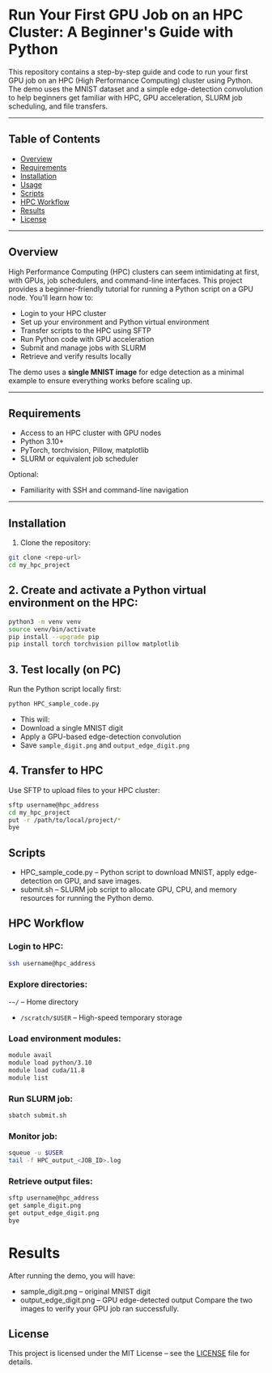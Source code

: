 # Run Your First GPU Job on an HPC Cluster: A Beginner's Guide with Python

This repository contains a step-by-step guide and code to run your first GPU job on an HPC (High Performance Computing) cluster using Python. The demo uses the MNIST dataset and a simple edge-detection convolution to help beginners get familiar with HPC, GPU acceleration, SLURM job scheduling, and file transfers.

---

## Table of Contents
- [Overview](#overview)  
- [Requirements](#requirements)  
- [Installation](#installation)  
- [Usage](#usage)  
- [Scripts](#scripts)  
- [HPC Workflow](#hpc-workflow)  
- [Results](#results)  
- [License](#license)  

---

## Overview
High Performance Computing (HPC) clusters can seem intimidating at first, with GPUs, job schedulers, and command-line interfaces. This project provides a beginner-friendly tutorial for running a Python script on a GPU node. You'll learn how to:

- Login to your HPC cluster  
- Set up your environment and Python virtual environment  
- Transfer scripts to the HPC using SFTP  
- Run Python code with GPU acceleration  
- Submit and manage jobs with SLURM  
- Retrieve and verify results locally  

The demo uses a **single MNIST image** for edge detection as a minimal example to ensure everything works before scaling up.

---

## Requirements
- Access to an HPC cluster with GPU nodes  
- Python 3.10+  
- PyTorch, torchvision, Pillow, matplotlib  
- SLURM or equivalent job scheduler  

Optional:
- Familiarity with SSH and command-line navigation  

---

## Installation
1. Clone the repository:  
```bash
git clone <repo-url>
cd my_hpc_project
```
## 2. Create and activate a Python virtual environment on the HPC:
``` bash
python3 -m venv venv
source venv/bin/activate
pip install --upgrade pip
pip install torch torchvision pillow matplotlib
```
## 3. Test locally (on PC)
Run the Python script locally first:
```bash
python HPC_sample_code.py
```
- This will:
- Download a single MNIST digit
- Apply a GPU-based edge-detection convolution
- Save `sample_digit.png` and `output_edge_digit.png`

## 4. Transfer to HPC
Use SFTP to upload files to your HPC cluster: 
```bash
sftp username@hpc_address
cd my_hpc_project
put -r /path/to/local/project/*
bye
```

## Scripts

- HPC_sample_code.py – Python script to download MNIST, apply edge-detection on GPU, and save images.
- submit.sh – SLURM job script to allocate GPU, CPU, and memory resources for running the Python demo.

## HPC Workflow

### Login to HPC:
```bash 
ssh username@hpc_address
```
### Explore directories:
-`~/` – Home directory
- `/scratch/$USER` – High-speed temporary storage

### Load environment modules:
``` bash
module avail
module load python/3.10
module load cuda/11.8
module list
```
### Run SLURM job:
``` bash
sbatch submit.sh
```
### Monitor job:
``` bash 
squeue -u $USER
tail -f HPC_output_<JOB_ID>.log
```
### Retrieve output files:
``` bash 
sftp username@hpc_address
get sample_digit.png
get output_edge_digit.png
bye
```

# Results

After running the demo, you will have:
- sample_digit.png – original MNIST digit
- output_edge_digit.png – GPU edge-detected output
Compare the two images to verify your GPU job ran successfully.

## License
This project is licensed under the MIT License – see the [LICENSE](LICENSE) file for details.

